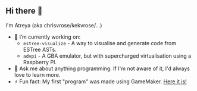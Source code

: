 ## Hi there 👋

I'm Atreya (aka chrisvrose/kekvrose/...)

- 🔭 I’m currently working on:
  - `estree-visualize` - A way to visualise and generate code from ESTree ASTs.
  - `advpi` - A GBA emulator, but with supercharged virtualisation using a Raspberry PI.
- 💬 Ask me about anything programming. If I'm not aware of it, I'd always love to learn more.
- ⚡ Fun fact: My first "program" was made using GameMaker. [Here it is!](https://www.yygarchive.org/game/198613)
